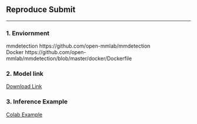 <h2>Reproduce Submit</h2>
<hr>

<h3>1. Enviornment</h3>
mmdetection https://github.com/open-mmlab/mmdetection <br>
Docker https://github.com/open-mmlab/mmdetection/blob/master/docker/Dockerfile <br>


<h3>2. Model link</h3>
<a href="https://drive.google.com/file/d/1ckYx-zhUcoiUV-wzwN1MRiU8AQMxYL7f/view?usp=sharing">
Download Link
</a>

<h3>3. Inference Example</h3>
<a href="https://colab.research.google.com/drive/15hC1AS1rmrQzAyiUjR-BC4sDNePkmsSV?usp=sharing">
Colab Example
</a>

